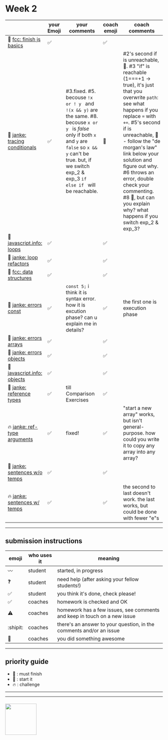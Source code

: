 # Week 2

|  | your Emoji | your comments | coach emoji | coach comments |
| --- | --- | --- | --- | --- |
| :seedling: [fcc: finish js basics](./fcc-basic-js-pt-2.md) | :white_check_mark: | | :white_check_mark: | |
| :dash: [janke: tracing conditionals](./js-tracing-conditionals.md) | :white_check_mark:| #3.fixed. #5. becouse ```!x or ! y ``` and ``` !(x && y)``` are the same. #8. becouse ```x or y ``` is *false* only if both ```x``` and ```y``` are ```false``` so ```x && y``` can't be true. but, if we switch exp_2 & exp_3 ```if else if ``` will be reachable.  | :star2: | #2's second if is unreachable, :star2:. #3 "if" is reachable (1===+1 -> true), it's just that you overwrite ```path```: see what happens if you replace ```=``` with ```+=```. #5's second if is unreachable, :star2: - follow the "de morgan's law" link below your solution and figure out why. #6 throws an error, double check your commenting. #8 :star2:, but can you explain why? what happens if you switch exp_2 & exp_3? |
| :seedling: [javascript.info: loops](./jsinfo-loops.md) | :white_check_mark:| | :white_check_mark: | |
| :dash: [janke: loop refactors](./jl-loop-refactors.md) |:white_check_mark: | | :white_check_mark: | |
| :seedling: [fcc: data structures](./fcc-data-structures.md) | :white_check_mark: | | :white_check_mark: | |
| :seedling: [janke: errors const](./jl-errors-const.md) | :white_check_mark:|```const 5;``` i think it is syntax error. how it is excution phase? can u explain me in details? | :white_check_mark: | the first one is execution phase |
| :seedling: [janke: errors arrays](./jl-errors-arrays.md) | :white_check_mark:| | :white_check_mark: | |
| :seedling: [janke: errors objects](./jl-errors-objects.md) | :white_check_mark: | | :white_check_mark: | |
| :seedling: [javascript.info: objects](./jsinfo-objects.md) |:white_check_mark: | | :white_check_mark: | |
| :dash: [janke: reference types](./jl-reference-types.md) | :white_check_mark:| till Comparison Exercises| :white_check_mark: | |
| :fire: [janke: ref-type arguments](./jl-functions-ref-type-args.md) |:white_check_mark: | fixed!| :white_check_mark: | "start a new array" works, but isn't general-purpose.  how could you write it to copy any array into any array? |
| :dash: [janke: sentences w/o temps](./jl-variables-sentences-1.md) | :white_check_mark:| | :white_check_mark: | |
| :fire: [janke: sentences w/ temps](./jl-variables-sentences-2.md) | :white_check_mark:| | :white_check_mark: | the second to last doesn't work.  the last works, but could be done with fewer "e"s |



---


## submission instructions

| emoji | who uses it | meaning |
| --- | --- | --- |
|  :wavy_dash: | student | started, in progress  | 
| :question: | student | need help (after asking your fellow students!) | 
| :white_check_mark: | student | you think it's done, check please! | 
| :white_check_mark: | coaches | homework is checked and OK |
| :warning: | coaches | homework has a few issues, see comments and keep in touch on a new issue |
| :shipit: | coaches | there's an answer to your question, in the comments and/or an issue  | 
| :star2: | coaches | you did something awesome |

---

## priority guide

* :seedling: : must finish
* :dash: : start it
* :fire: : challenge

___
___
### <a href="https://hackyourfuture.be" target="_blank"><img src="https://pbs.twimg.com/profile_images/984474625009741824/Bs_qKx6-_400x400.jpg" width="100" height="100"></img></a>
